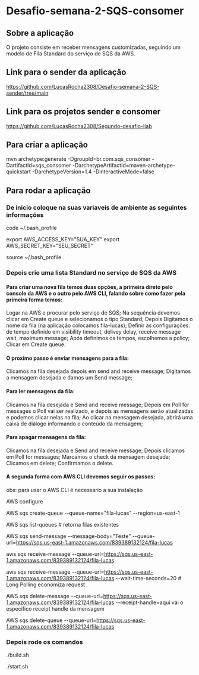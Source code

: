 # Desafio-semana-2-SQS-consomer

## Sobre a aplicação

O projeto consiste em receber mensagens customizadas, seguindo um modelo de Fila Standard do serviço de SQS da AWS.

## Link para o sender da aplicação

https://github.com/LucasRocha2308/Desafio-semana-2-SQS-sender/tree/main

## Link para os projetos sender e consomer 

https://github.com/LucasRocha2308/Segundo-desafio-Ilab


## Para criar a aplicação

mvn archetype:generate -DgroupId=br.com.sqs_consomer -DartifactId=sqs_consomer -DarchetypeArtifactId=maven-archetype-quickstart -DarchetypeVersion=1.4 -DinteractiveMode=false

## Para rodar a aplicação

### De inicio coloque na suas variaveis de ambiente as seguintes informações

code ~/.bash_profile

export AWS_ACCESS_KEY="SUA_KEY"
export AWS_SECRET_KEY="SEU_SECRET"

source ~/.bash_profile

### Depois crie uma lista Standard no serviço de SQS da AWS

#### Para criar uma nova fila temos duas opções, a primeira direto pelo console da AWS e o outro pelo AWS CLI, falando sobre como fazer pela primeira forma temos:

Logar na AWS e procurar pelo serviço de SQS;
Na sequência devemos clicar em Create queue e selecionamos o tipo Standard;
Depois Digitamos o nome da fila (na aplicação colocamos fila-lucas);
Definir as configurações: de tempo definido em visibility timeout, delivey delay, receive message wait, maximum message;
Após definimos os tempos, escolhemos a policy;
Clicar em Create queue.

#### O proximo passo é enviar mensagens para a fila:

Clicamos na fila desejada depois em send and receive message;
Digitamos a mensagem desejada e damos um Send message;

#### Para ler mensagens da fila:

Clicamos na fila desejada e Send and receive message;
Depois em Poll for messages o Poll vai ser realizado, e depois as mensagens serão atualizadas e podemos clicar nelas na fila;
Ao clicar na mensagem desejada, abrirá uma caixa de diálogo informando o conteúdo da mensagem;

#### Para apagar mensagens da fila:

Clicamos na fila desejada e Send and receive message;
Depois clicamos em Poll for messages;
Marcamos o check da mensagem desejada;
Clicamos em delete;
Confirmamos o delete.

#### A segunda forma com AWS CLI devemos seguir  os passos:

obs: para usar o AWS CLI é necessario a sua instalação

AWS configure

AWS sqs create-queue --queue-name="fila-lucas" --region=us-east-1

AWS sqs list-queues # retorna filas existentes

AWS sqs send-message --message-body="Teste" --queue-url=https://sqs.us-east-1.amazonaws.com/839389132124/fila-lucas 

aws sqs receive-message --queue-url=https://sqs.us-east-1.amazonaws.com/839389132124/fila-lucas

aws sqs receive-message --queue-url=https://sqs.us-east-1.amazonaws.com/839389132124/fila-lucas --wait-time-seconds=20 # Long Polling economiza request

AWS sqs delete-message --queue-url=https://sqs.us-east-1.amazonaws.com/839389132124/fila-lucas  --receipt-handle=aqui vai o especifico receipt handle da mensagem

AWS sqs delete-queue --queue-url=https://sqs.us-east-1.amazonaws.com/839389132124/fila-lucas 

### Depois rode os comandos

./build.sh

./start.sh

